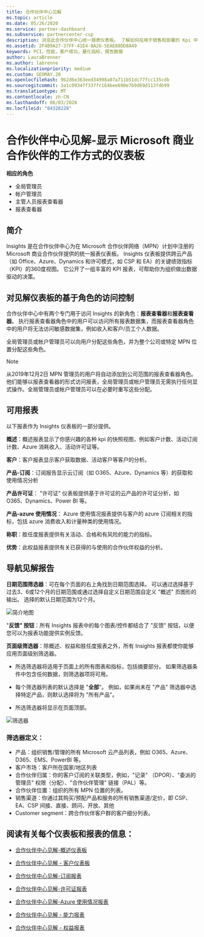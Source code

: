 ```yaml
---
title: 合作伙伴中心见解
ms.topic: article
ms.date: 05/26/2020
ms.service: partner-dashboard
ms.subservice: partnercenter-csp
description: 浏览此合作伙伴中心统一报表仪表板。 了解如何在用于销售和部署的 Kpi 中进行操作、进行客户开发等。
ms.assetid: 2F4B9A27-37FF-41E4-8A26-5EAE88DD8A49
keywords: PCI，性能，客户成功，量化指标，报告数据
author: LauraBrenner
ms.author: labrenne
ms.localizationpriority: medium
ms.custom: SEOMAY.20
ms.openlocfilehash: 9b2d6e363eed34998a07a711b51dc77fcc135cdb
ms.sourcegitcommit: 3a1c0934ff337fc164bee690e7b9d69d113fdb99
ms.translationtype: MT
ms.contentlocale: zh-CN
ms.lasthandoff: 06/03/2020
ms.locfileid: "84328228"
---
```

# <a name="partner-center-insights---a-dashboard-that-shows-how-a-microsoft-commercial-partner-is-doing"></a>合作伙伴中心见解-显示 Microsoft 商业合作伙伴的工作方式的仪表板

**相应的角色**
- 全局管理员
- 帐户管理员
- 主管人员报表查看器
- 报表查看器

## <a name="introduction"></a>简介

Insights 是在合作伙伴中心为在 Microsoft 合作伙伴网络（MPN）计划中注册的 Microsoft 商业合作伙伴提供的统一报表仪表板。 Insights 仪表板提供跨云产品（如 Office、Azure、Dynamics 和许可模式，如 CSP 和 EA）的关键绩效指标（KPI）的360度视图。 它公开了一组丰富的 KPI 报表，可帮助你为组织做出数据驱动的决策。 

## <a name="role-based-access-control-to-the-insights-dashboard"></a>对见解仪表板的基于角色的访问控制

合作伙伴中心中有两个专门用于访问 Insights 的新角色：**报表查看器**和**报表查看器**。 执行报表查看器角色中的用户可以访问所有报表数据集，而报表查看器角色中的用户将无法访问敏感数据集，例如收入和客户/员工个人数据。 

全局管理员或帐户管理员可以向用户分配这些角色，并为整个公司或特定 MPN 位置分配这些角色。  

>[!Note] 
>从2019年12月2日 MPN 管理员的用户将自动添加到公司范围的报表查看器角色。 他们能够以报表查看器的形式访问报表，全局管理员或帐户管理员无需执行任何显式操作。全局管理员或帐户管理员可以在必要时重写这些分配。 

## <a name="reports-available"></a>可用报表

以下报表作为 Insights 仪表板的一部分提供。

**概述**：概述报表显示了你感兴趣的各种 kpi 的快照视图，例如客户计数、活动订阅计数、Azure 消耗收入、活动许可证等。

**客户**：客户报表显示客户获取数据、活动客户等客户的分析。

**产品-订阅**：订阅报告显示云订阅（如 O365、Azure、Dynamics 等）的获取和使用情况分析

**产品许可证**： "许可证" 仪表板提供基于许可证的云产品的许可证分析，如 O365、Dynamics、Power BI 等。

**产品-azure 使用情况**： Azure 使用情况报表提供与客户的 azure 订阅相关的指标，包括 azure 消费收入和计量种类的使用情况。

**称职**：胜任度报表提供有关活动、合格和有风险的能力的指标。

**优势**：此权益报表提供有关已获得的与使用的合作伙伴权益的分析。

## <a name="navigating-the-insights-reports"></a>导航见解报告

**日期范围筛选器**：可在每个页面的右上角找到日期范围选择。 可以通过选择基于过去3、6或12个月的日期范围或通过选择自定义日期范围自定义 "概述" 页图形的输出。 选择的默认日期范围为12个月。 

![简介地图](images/pci/intro1.png)

"**反馈" 按钮**：所有 Insights 报表中的每个图表/控件都结合了 "反馈" 按钮，以便您可以为报表功能提供实例反馈。 

 
**页面级筛选器**：除概述、权益和胜任度报表之外，所有 Insights 报表都使你能够应用页面级别筛选器。 

- 所选筛选器将适用于页面上的所有图表和指标，包括摘要部分。 如果筛选器条件中包含任何数据，则筛选器项将可用。 

- 每个筛选器列表的默认选择是 "**全部**"。 例如，如果尚未在 "产品" 筛选器中选择特定产品，则默认选择将为 "所有产品"。

- 所选筛选器将显示在页面顶部。 

![筛选器](images/pci/filters.png)

### <a name="filters-definitions"></a>筛选器定义：

- 产品：组织销售/管理的所有 Microsoft 云产品列表，例如 O365、Azure、D365、EMS、PowerBI 等。
- 客户市场：客户所在国家/地区列表
- 合作伙伴归属：你的客户订阅的关联类型，例如，"记录" （DPOR）、"委派的管理员" 权限（分配）、"合作伙伴管理" 链接（PAL）等。 
- 合作伙伴位置：组织的所有 MPN 位置的列表。
- 销售渠道：你通过其购买/预配产品和服务的所有销售渠道/定价，即 CSP、EA、CSP 间接、直接、顾问、开放、其他
- Customer segment：跨合作伙伴客户群的客户细分列表。

## <a name="read-about-each-of-the-dashboards-and-reports"></a>阅读有关每个仪表板和报表的信息：

- [合作伙伴中心见解-概述仪表板](pci-overview-report.md)

- [合作伙伴中心见解 - 客户仪表板](pci-customer-report.md)

- [合作伙伴中心见解-订阅报表](pci-product-subscriptions-report.md)

- [合作伙伴中心见解-许可证报表](pci-product-licenses-report.md)

- [合作伙伴中心见解-Azure 使用情况报表](pci-azure-usage-report.md)

- [合作伙伴中心见解 - 能力报表](pci-competencies-report.md)

- [合作伙伴中心见解 - 权益报表](pci-benefits-report.md)
